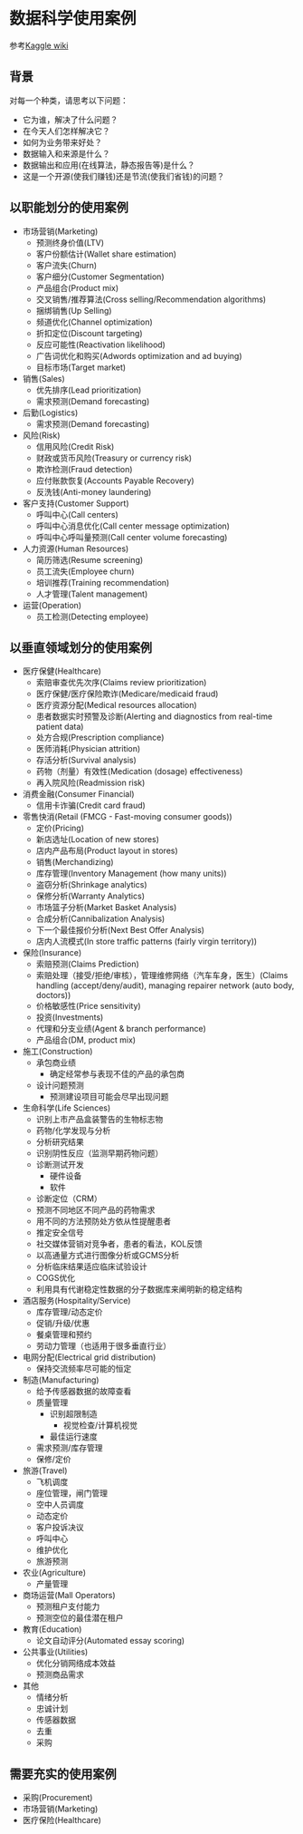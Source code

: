 # 数据科学使用案例
参考[Kaggle wiki](https://www.kaggle.com/wiki/DataScienceUseCases)
## 背景
对每一个种类，请思考以下问题：
* 它为谁，解决了什么问题？
* 在今天人们怎样解决它？
* 如何为业务带来好处？
* 数据输入和来源是什么？
* 数据输出和应用(在线算法，静态报告等)是什么？
* 这是一个开源(使我们赚钱)还是节流(使我们省钱)的问题？
## 以职能划分的使用案例
* 市场营销(Marketing)
    - 预测终身价值(LTV) 
    - 客户份额估计(Wallet share estimation)
    - 客户流失(Churn)
    - 客户细分(Customer Segmentation)
    - 产品组合(Product mix)
    - 交叉销售/推荐算法(Cross selling/Recommendation algorithms)
    - 捆绑销售(Up Selling)
    - 频道优化(Channel optimization)
    - 折扣定位(Discount targeting)
    - 反应可能性(Reactivation likelihood)
    - 广告词优化和购买(Adwords optimization and ad buying)
    - 目标市场(Target market)
* 销售(Sales)
    - 优先排序(Lead prioritization)
    - 需求预测(Demand forecasting)
* 后勤(Logistics)
    - 需求预测(Demand forecasting)
* 风险(Risk)
    - 信用风险(Credit Risk)
    - 财政或货币风险(Treasury or currency risk)
    - 欺诈检测(Fraud detection)
    - 应付账款恢复(Accounts Payable Recovery)
    - 反洗钱(Anti-money laundering)
* 客户支持(Customer Support)
    - 呼叫中心(Call centers)
    - 呼叫中心消息优化(Call center message optimization)
    - 呼叫中心呼叫量预测(Call center volume forecasting)
* 人力资源(Human Resources)
    - 简历筛选(Resume screening)
    - 员工流失(Employee churn)
    - 培训推荐(Training recommendation)
    - 人才管理(Talent management)
* 运营(Operation)
    - 员工检测(Detecting employee)
## 以垂直领域划分的使用案例
* 医疗保健(Healthcare)
    - 索赔审查优先次序(Claims review prioritization)
    - 医疗保健/医疗保险欺诈(Medicare/medicaid fraud)
    - 医疗资源分配(Medical resources allocation)
    - 患者数据实时预警及诊断(Alerting and diagnostics from real-time patient data)
    - 处方合规(Prescription compliance)
    - 医师消耗(Physician attrition)
    - 存活分析(Survival analysis)
    - 药物（剂量）有效性(Medication (dosage) effectiveness)
    - 再入院风险(Readmission risk)
* 消费金融(Consumer Financial)
    - 信用卡诈骗(Credit card fraud)
* 零售快消(Retail (FMCG - Fast-moving consumer goods))
    - 定价(Pricing)
    - 新店选址(Location of new stores)
    - 店内产品布局(Product layout in stores)
    - 销售(Merchandizing)
    - 库存管理(Inventory Management (how many units))
    - 盗窃分析(Shrinkage analytics)
    - 保修分析(Warranty Analytics)
    - 市场篮子分析(Market Basket Analysis)
    - 合成分析(Cannibalization Analysis)
    - 下一个最佳报价分析(Next Best Offer Analysis)
    - 店内人流模式(In store traffic patterns (fairly virgin territory))
* 保险(Insurance)
    - 索赔预测(Claims Prediction)
    - 索赔处理（接受/拒绝/审核），管理维修网络（汽车车身，医生）(Claims handling (accept/deny/audit), managing repairer network (auto body, doctors))
    - 价格敏感性(Price sensitivity)
    - 投资(Investments)
    - 代理和分支业绩(Agent & branch performance)
    - 产品组合(DM, product mix)
* 施工(Construction)
    - 承包商业绩
        - 确定经常参与表现不佳的产品的承包商
    - 设计问题预测
        - 预测建设项目可能会尽早出现问题
* 生命科学(Life Sciences)
    - 识别上市产品盒装警告的生物标志物
    - 药物/化学发现与分析
    - 分析研究结果
    - 识别阴性反应（监测早期药物问题）
    - 诊断测试开发
        - 硬件设备
        - 软件
    - 诊断定位（CRM）
    - 预测不同地区不同产品的药物需求
    - 用不同的方法预防处方依从性提醒患者
    - 推定安全信号
    - 社交媒体营销对竞争者，患者的看法，KOL反馈
    - 以高通量方式进行图像分析或GCMS分析
    - 分析临床结果适应临床试验设计
    - COGS优化
    - 利用具有代谢稳定性数据的分子数据库来阐明新的稳定结构
* 酒店服务(Hospitality/Service)
    - 库存管理/动态定价
    - 促销/升级/优惠
    - 餐桌管理和预约
    - 劳动力管理（也适用于很多垂直行业）
* 电网分配(Electrical grid distribution)
    - 保持交流频率尽可能的恒定
* 制造(Manufacturing)
    - 给予传感器数据的故障查看
    - 质量管理
        - 识别超限制造
            - 视觉检查/计算机视觉
        - 最佳运行速度
    - 需求预测/库存管理
    - 保修/定价
* 旅游(Travel)
    - 飞机调度
    - 座位管理，闸门管理
    - 空中人员调度
    - 动态定价
    - 客户投诉决议
    - 呼叫中心
    - 维护优化
    - 旅游预测
* 农业(Agriculture)
    - 产量管理
* 商场运营(Mall Operators)
    - 预测租户支付能力
    - 预测空位的最佳潜在租户
* 教育(Education)
    - 论文自动评分(Automated essay scoring)
* 公共事业(Utilities)
    - 优化分销网络成本效益
    - 预测商品需求
* 其他
    - 情绪分析
    - 忠诚计划
    - 传感器数据
    - 去重
    - 采购

## 需要充实的使用案例
* 采购(Procurement)
* 市场营销(Marketing)
* 医疗保险(Healthcare)
